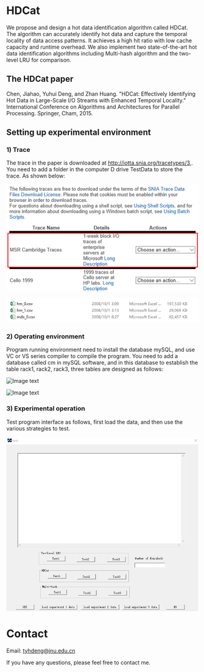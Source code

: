  # HDCat

We propose and design a hot data identification algorithm called HDCat. The algorithm can accurately identify hot data and capture the temporal locality of data access patterns. It achieves a high hit ratio with low cache capacity and runtime overhead. 
We also implement two state-of-the-art hot data identification algorithms including Multi-hash algorithm and the two-level LRU for comparison.


## The HDCat paper

Chen, Jiahao, Yuhui Deng, and Zhan Huang. "HDCat: Effectively Identifying Hot Data in Large-Scale I/O Streams with Enhanced Temporal Locality." International Conference on Algorithms and Architectures for Parallel Processing. Springer, Cham, 2015.

## Setting up experimental environment
### 1) Trace
The trace in the paper is downloaded at http://iotta.snia.org/tracetypes/3,. You need to add a folder in the computer D drive TestData to store the trace. As shown below:

![Image text](https://github.com/love-light/imag/blob/master/image/1499952174(1).png)

![Image text](https://github.com/love-light/imag/blob/master/image/1499952215(1).png)

### 2) Operating environment
Program running environment need to install the database mySQL, and use VC or VS series compiler to compile the program. You need to add a database called cm in mySQL software, and in this database to establish the table rack1, rack2, rack3, three tables are designed as follows:

![Image text](https://github.com/love-light/imag/blob/master/image/2%EF%BC%891.png)

![Image text](https://github.com/love-light/imag/blob/master/image/2%EF%BC%892.png)

### 3) Experimental operation
Test program interface as follows, first load the data, and then use the various strategies to test.

![Image text](https://github.com/love-light/imag/blob/master/image/1499952469(1).png)

# Contact

Email: tyhdeng@jnu.edu.cn

If you have any questions, please feel free to contact me.
